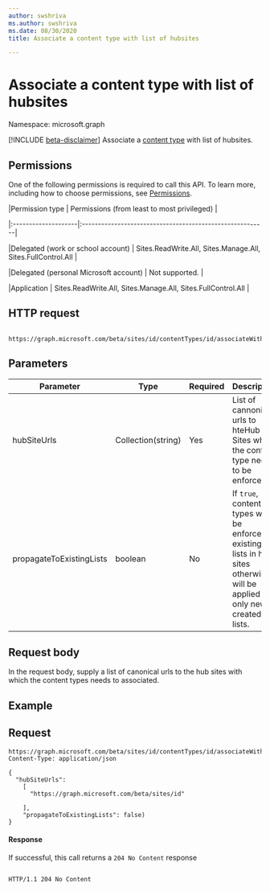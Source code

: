 ```yaml
---
author: swshriva
ms.author: swshriva
ms.date: 08/30/2020
title: Associate a content type with list of hubsites

---
```


# Associate a content type with list of hubsites

Namespace: microsoft.graph

[!INCLUDE [beta-disclaimer](../../includes/beta-disclaimer.md)]
Associate a [content type][contentType] with list of hubsites.
 
  

## Permissions  

One of the following permissions is required to call this API. To learn more, including how to choose permissions, see [Permissions](/graph/permissions_reference.md).

  

|Permission type | Permissions (from least to most privileged) |

|:--------------------|:---------------------------------------------------------|

|Delegated (work or school account) | Sites.ReadWrite.All, Sites.Manage.All, Sites.FullControl.All  |

|Delegated (personal Microsoft account) | Not supported. |

|Application | Sites.ReadWrite.All, Sites.Manage.All, Sites.FullControl.All |

  

## HTTP request

```http

https://graph.microsoft.com/beta/sites/id/contentTypes/id/associateWithHubSites
```
## Parameters

|Parameter|Type|Required|Description|
|-|-|-|-|
|hubSiteUrls| Collection(string) | Yes|List of cannonical urls to hteHub Sites where the content type needs to be enforced|
|propagateToExistingLists| boolean | No|If `true`, content types will be enforced to existing lists in hub sites otherwise will be applied to only newly created lists. 


## Request body

In the request body, supply a list of canonical urls to the hub sites with which the content types needs to associated.  

## Example

## Request
```http
https://graph.microsoft.com/beta/sites/id/contentTypes/id/associateWithHubSites
Content-Type: application/json

{
  "hubSiteUrls":
    [
      "https://graph.microsoft.com/beta/sites/id"
      
    ],
    "propagateToExistingLists": false)
}
```



#### Response


<!-- { "blockType": "response" } -->

If successful, this call returns a `204 No Content` response

```http

HTTP/1.1 204 No Content

```

  

[contentType]: ../resources/contentType.md